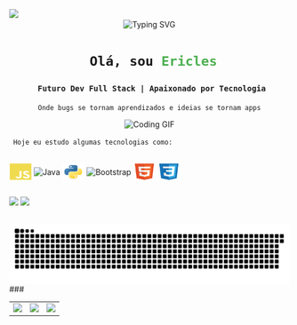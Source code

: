 <img widht= "100vw" src="https://capsule-render.vercel.app/api?type=waving&heigth-110&color=457d97"/>
<!-- Banner Inicial -->

<div align="center" width="100%">
  <img src="https://readme-typing-svg.demolab.com?font=Iosevka&color=6409FFFF&width=900&size=22&center=true&lines=Hi+;I'm+a+Student+of+Analysis+and+Systems+Development;" alt="Typing SVG"/>
  
</div>
<div align="center">
  <h1><code> Olá, sou <span style="color:#4CAF50;">Ericles</span></code></h1>
  <h3><code> Futuro Dev Full Stack | Apaixonado por Tecnologia</code>  </h3>
  <p><code>Onde bugs se tornam aprendizados e ideias se tornam apps</code>  </p>
  <img src="https://media3.giphy.com/media/v1.Y2lkPTc5MGI3NjExOXFwYTN4YWJyZDJ5amI5M2E1aWNzaGQyMnI3eTA0Z21zYXB0MG4yYSZlcD12MV9pbnRlcm5hbF9naWZfYnlfaWQmY3Q9Zw/Cd7Y7tJ4pHbGM/giphy.gif" alt="Coding GIF" width="300"/>
</div>

<code> Hoje eu estudo algumas tecnologias como:  </code>

<div style="display: inline_block"><br>
  <img align="center" alt="JS" height="30" width="40" src="https://raw.githubusercontent.com/devicons/devicon/master/icons/javascript/javascript-plain.svg">
  <img align="center" alt="Java" height="30" width="40" src="https://cdn.jsdelivr.net/gh/devicons/devicon@latest/icons/java/java-original.svg">
  <img align="center" alt="Python" height="30" width="40" src="https://raw.githubusercontent.com/devicons/devicon/master/icons/python/python-original.svg">
  <img align="center" alt="Bootstrap" height="30" width="40" src="https://cdn.jsdelivr.net/gh/devicons/devicon@latest/icons/bootstrap/bootstrap-original.svg">
  <img align="center" alt="HTML" height="30" width="40" src="https://raw.githubusercontent.com/devicons/devicon/master/icons/html5/html5-original.svg">
  <img align="center" alt="CSS" height="30" width="40" src="https://raw.githubusercontent.com/devicons/devicon/master/icons/css3/css3-original.svg">
</div>
  
##
<div> 
  <a href="mailto:ericles.gt@gmail.com"><img src="https://img.shields.io/badge/-Gmail-%23333?style=for-the-badge&logo=gmail&logoColor=white" target="_blank"></a>
  <a href="https://www.linkedin.com/in/ericles-mouradev" target="_blank"><img src="https://img.shields.io/badge/-LinkedIn-%230077B5?style=for-the-badge&logo=linkedin&logoColor=white" target="_blank"></a> 
</div>

##
<picture align="center">
  <source media="(prefers-color-scheme: dark)" srcset="https://raw.githubusercontent.com/EriclesSantos/EriclesSantos/output/github-contribution-grid-snake-dark.svg">
  <source media="(prefers-color-scheme: light)" srcset="https://raw.githubusercontent.com/EriclesSantos/EriclesSantos/output/github-contribution-grid-snake-dark.svg">
  <img align="center" alt="github contribution grid snake animation" src="https://raw.githubusercontent.com/EriclesSantos/EriclesSantos/output/github-contribution-grid-snake.svg">
</picture>
### 
<table align="center">
  <tr>
    <td>
      <img src="https://github-readme-stats.vercel.app/api?username=EriclesSantos&show_icons=true&include_all_commits=true&count_private=true&theme=tokyonight&hide_border=true" height="180"/>
    </td>
    <td>
      <img src="https://streak-stats.demolab.com?user=EriclesSantos&theme=tokyonight&date_format=j%20M%5B%20Y%5D&hide_border=true" height="180"/>
    </td>
    <td>
      <img src="https://github-readme-stats.vercel.app/api/top-langs/?username=EriclesSantos&layout=compact&langs_count=6&theme=tokyonight&hide_border=true" height="180"/>
    </td>
  </tr>
</table>
